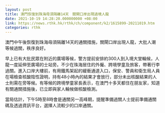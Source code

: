 ```yaml
---
layout: post
title: 澳門恢復到珠海毋須隔離14天　關閘口岸出現過境人龍
date: 2021-10-19 14:28:20.000000000 +08:00
link: https://news.rthk.hk/rthk/ch/component/k2/1615899-20211019.htm
categories: rthk
---
```


澳門中午後恢復到珠海毋須隔離14天的通關措施，關閘口岸出現人龍，大批人潮等候過關，秩序良好。

早上已有大批民眾在附近的廣場等候，警方提前安排約300人到入境大堂輪候，人龍一度延伸至廣場的士站旁。不少在珠海居住的外僱、跨境學童及旅客，帶著行李過關。進入口岸大樓前，有用鐵馬架起的緩衝通道入口，保安、警員和衛生局人員在場檢查核酸陰性證明，持有48小時內的結果才會放行，部分未出核酸結果的人士則需在旁等候。有等候的跨境學童家長表示，在澳門十多天都住在朋友家，知道有關通關措施後，已立即與家人輪候做核酸檢測。

當局估計，下午5時至8時會是通關另一高峰期，提醒準備過關人士提前準備通關碼及透過資訊平台，選擇人流較少的口岸通關。
